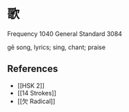 # 歌
Frequency 1040
General Standard 3084

gē
song, lyrics; sing, chant; praise

## References
- [[HSK 2]]
- [[14 Strokes]]
- [[欠 Radical]]